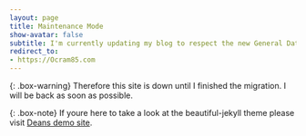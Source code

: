 ```yaml
---
layout: page
title: Maintenance Mode
show-avatar: false
subtitle: I'm currently updating my blog to respect the new General Data Protection Regulation.
redirect_to:
- https://Ocram85.com
---
```


{: .box-warning}
Therefore this site is down until I finished the migration. I will be back as soon as possible.

{: .box-note}
If youre here to take a look at the beautiful-jekyll theme please visit [Deans demo site](https://deanattali.com/beautiful-jekyll/).
